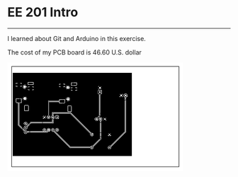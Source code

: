 # EE 201 Intro
- - -
I learned about Git and Arduino in this exercise.

The cost of my PCB board is 46.60 U.S. dollar

![image myPCB](/PCB_PCB_EE201_1_2022-10-25.png)